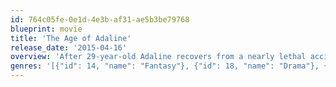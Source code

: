 ```yaml
---
id: 764c05fe-0e1d-4e3b-af31-ae5b3be79768
blueprint: movie
title: 'The Age of Adaline'
release_date: '2015-04-16'
overview: 'After 29-year-old Adaline recovers from a nearly lethal accident, she inexplicably stops growing older. As the years stretch on and on, Adaline keeps her secret to herself  until she meets a man who changes her life.'
genres: '[{"id": 14, "name": "Fantasy"}, {"id": 18, "name": "Drama"}, {"id": 10749, "name": "Romance"}]'
---
```

